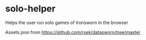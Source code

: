 # solo-helper

Helps the user run solo games of Ironsworn in the browser

Assets.json from https://github.com/rsek/datasworn/tree/master
